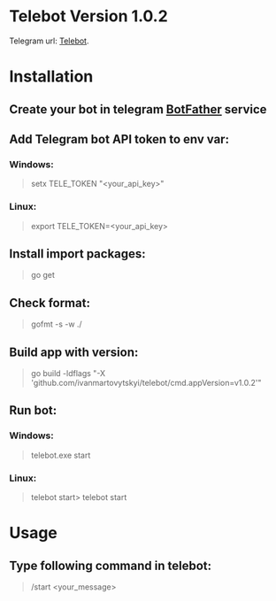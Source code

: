 # Telebot Version 1.0.2

Telegram url: [Telebot](https://t.me/ivanmartovytskyi_telebot).

# Installation

## Create your bot in telegram [BotFather](https://t.me/BotFather) service

## Add Telegram bot API token to env var:

### Windows:
> setx TELE_TOKEN "<your_api_key>"

### Linux:
> export TELE_TOKEN=<your_api_key>

## Install import packages:
> go get

## Check format:
> gofmt -s -w ./

## Build app with version:
> go build -ldflags "-X 'github.com/ivanmartovytskyi/telebot/cmd.appVersion=v1.0.2'"

## Run bot:

### Windows:
> telebot.exe start

### Linux:
> telebot start> telebot start

# Usage
## Type following command in telebot:
> /start <your_message>
